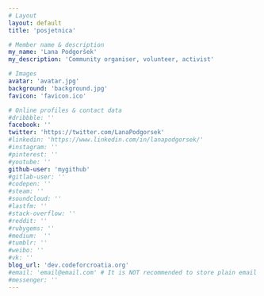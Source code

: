 ```yaml
---
# Layout
layout: default
title: 'posjetnica'

# Member name & description
my_name: 'Lana Podgoršek'
my_description: 'Community organiser, volunteer, activist'

# Images
avatar: 'avatar.jpg'
background: 'background.jpg'
favicon: 'favicon.ico'

# Online profiles & contact data
#dribbble: ''
facebook: ''
twitter: 'https://twitter.com/LanaPodgorsek'
#linkedin: 'https://www.linkedin.com/in/lanapodgorsek/'
#instagram: ''
#pinterest: ''
#youtube: ''
github-user: 'mygithub'
#gitlab-user: ''
#codepen: ''
#steam: ''
#soundcloud: ''
#lastfm: ''
#stack-overflow: ''
#reddit: ''
#rubygems: ''
#medium:  ''
#tumblr: ''
#weibo: ''
#vk: ''
blog_url: 'dev.codeforcroatia.org'
#email: 'email@email.com' # It is NOT recommended to store plain email publicly due to spam, use other methodes of messaging
#messenger: ''
---
```

